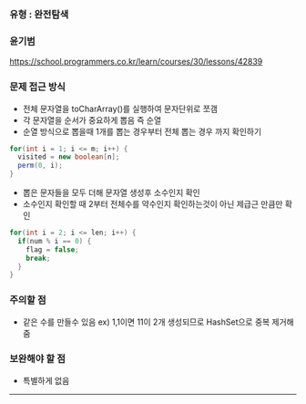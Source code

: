 ### 유형 : 완전탐색
### 윤기범
https://school.programmers.co.kr/learn/courses/30/lessons/42839

### 문제 접근 방식
  - 전체 문자열을 toCharArray()를 실행하여 문자단위로 쪼갬
  - 각 문자열을 순서가 중요하게 뽑음 즉 순열
  - 순열 방식으로 뽑을때 1개를 뽑는 경우부터 전체 뽑는 경우 까지 확인하기
```Java
for(int i = 1; i <= m; i++) {
  visited = new boolean[n];
  perm(0, i);   
}
```
 - 뽑은 문자들을 모두 더해 문자열 생성후 소수인지 확인
 - 소수인지 확인할 때 2부터 전체수를 약수인지 확인하는것이 아닌 제급근 만큼만 확인
```Java
for(int i = 2; i <= len; i++) {
  if(num % i == 0) {
    flag = false;
    break;
  }
}
```
 
### 주의할 점
  - 같은 수를 만들수 있음 ex) 1,1이면 11이 2개 생성되므로 HashSet으로 중복 제거해줌

### 보완해야 할 점
  - 특별하게 없음

<hr>
